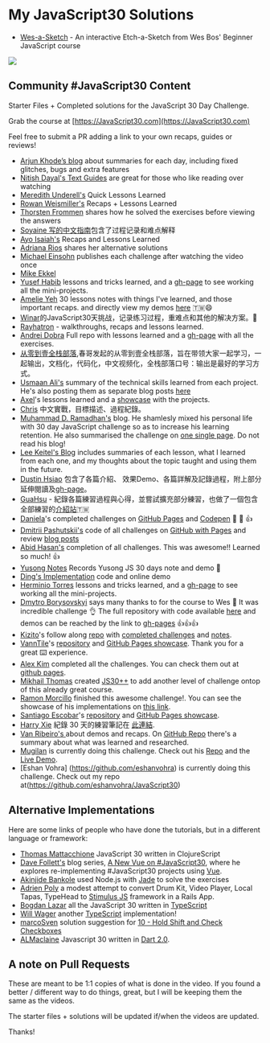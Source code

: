 ﻿# My JavaScript30 Solutions

* [Wes-a-Sketch](https://astroud.github.io/JavaScript30/33%20-%20Etch-a-Sketch/ "An interactive Etch-a-Sketch from Wes Bos' Beginner JavaScript course") - An interactive Etch-a-Sketch from Wes Bos' Beginner JavaScript course

![](https://javascript30.com/images/JS3-social-share.png)

## Community #JavaScript30 Content
Starter Files + Completed solutions for the JavaScript 30 Day Challenge.

Grab the course at [https://JavaScript30.com](https://JavaScript30.com)

Feel free to submit a PR adding a link to your own recaps, guides or reviews!

* [Arjun Khode’s blog](http://thesagittariusme.blogspot.com/search/label/JS30) about summaries for each day, including fixed glitches, bugs and extra features
* [Nitish Dayal's Text Guides](https://github.com/nitishdayal/JavaScript30) are great for those who like reading over watching
* [Meredith Underell's](http://meredithunderell.com/tag/javascript30/) Quick Lessons Learned
* [Rowan Weismiller's](http://rowanweismiller.com/blog/javascript-30/) Recaps + Lessons Learned
* [Thorsten Frommen](https://tfrommen.de/tag/javascript-30/) shares how he solved the exercises before viewing the answers
* [Soyaine 写的中文指南](https://github.com/soyaine/JavaScript30)包含了过程记录和难点解释
* [Ayo Isaiah's](https://freshman.tech/archive/#javascript30) Recaps and Lessons Learned
* [Adriana Rios](https://stpcollabr8nlstn.github.io/JavaScript30/) shares her alternative solutions
* [Michael Einsohn](http://30daysofjs.michaeleinsohn.com) publishes each challenge after watching the video once
* [Mike Ekkel](https://medium.com/@mike_ekkel/javascript-30-a-30-day-vanilla-js-challenge-6a733fc9f62c#.9frjtaje9)
* [Yusef Habib](https://github.com/yhabib/JavaScript30) lessons and tricks learned, and a [gh-page](https://yhabib.github.io/JavaScript30/) to see working all the mini-projects.
* [Amelie Yeh](https://github.com/amelieyeh/JS30) 30 lessons notes with things I've learned, and those important recaps. and directly view my demos [here](https://amelieyeh.github.io/JS30/) 🇹🇼😄
* [Winar](https://github.com/winar-jin/JavaScript30-Challenge)的JavaScript30天挑战，记录练习过程，重难点和其他的解决方案。🎨
* [Rayhatron](https://rayhatron.github.io/blog/) - walkthroughs, recaps and lessons learned.
* [Andrei Dobra](https://github.com/andreidbr/JS30) Full repo with lessons learned and a [gh-page](https://andreidbr.github.io/JS30/) with all the exercises.
* [从零到壹全栈部落](https://github.com/liyuechun/JavaScript30-liyuechun),春哥发起的从零到壹全栈部落，旨在带领大家一起学习，一起输出，文档化，代码化，中文视频化，全栈部落口号：输出是最好的学习方式。
* [Usmaan Ali's](https://github.com/usyyy/javascript/blob/master/JavaScript30/analysis.md) summary of the technical skills learned from each project. He's also posting them as separate blog posts [here](https://medium.com/@usyyy)
* [Axel](https://github.com/afuh/js30)'s lessons learned and a [showcase](https://afuh.github.io/js30/) with the projects.
* [Chris](https://github.com/dwatow/JavaScript30) 中文實戰，目標描述、過程紀錄。
* [Muhammad D. Ramadhan's](https://miayam.github.io) blog. He shamlesly mixed his personal life with 30 day JavaScript challenge so as to increase his learning retention. He also summarised the challenge on [one single page](https://miayam.github.io/js30). Do not read his blog!
* [Lee Keitel's Blog](https://blog.keitel.xyz/categories/javascript30/) includes summaries of each lesson, what I learned from each one, and my thoughts about the topic taught and using them in the future.
* [Dustin Hsiao](https://github.com/dustinhsiao21/Javascript30-dustin) 包含了各篇介紹、 效果Demo、各篇詳解及記錄過程，附上部分延伸閱讀及[gh-page](https://dustinhsiao21.github.io/Javascript30-dustin/)。
* [GuaHsu](https://github.com/guahsu/JavaScript30) - 紀錄各篇練習過程與心得，並嘗試擴充部分練習，也做了一個包含全部練習的[介紹站](http://guahsu.io/JavaScript30/)🇹🇼
* [Daniela](https://github.com/misslild)'s completed challenges on [GitHub Pages](https://misslild.github.io/WesBos-30day-Coding-challenge/) and [Codepen](https://codepen.io/collection/DapZeP/) :raised_hands: :muscle: :+1:
* [Dmitrii Pashutskii's](https://github.com/guar47) code of all challenges on [GitHub with Pages](https://github.com/guar47/javascript30Summary) and review [blog posts](https://blog.dpashutskii.com/tag/javascript30/)
* [Abid Hasan's](https://github.com/sabidhasan/javascript-30) completion of all challenges. This was awesome!! Learned so much! :+1:
* [Yusong Notes](https://sky172839465.github.io/course/js30) Records Yusong JS 30 days note and demo :star2:
* [Ding's Implementation](https://github.com/Ding-Fan/javascript30) code and online demo
* [Herminio Torres](https://github.com/herminiotorres/JavaScript30) lessons and tricks learned, and a [gh-page](https://herminiotorres.github.io/JavaScript30/) to see working all the mini-projects.
* [Dmytro Borysovskyi](https://github.com/dimabory) says many thanks to for the course to Wes 🤝 It was incredible challenge 👌 The full repository with code available [here](https://github.com/dimabory/dimabory.github.io/tree/gh-pages/src/components/JavaScript30Days) and demos can be reached by the link to [gh-pages](https://dimabory.github.io/#/js30days) 👍👍👍 
* [Kizito](https://github.com/akhilome/)'s follow along [repo](https://github.com/akhilome/js30) with [completed challenges](https://akhilome.github.io/js30) and [notes](https://akhilome.github.io/js30/notes).
* [VannTile](https://github.com/vanntile)'s [repository](https://github.com/vanntile/JavaScript30) and [GitHub Pages showcase](https://vanntile.github.io/JavaScript30/). Thank you for a great ⌨️ experience.
* [Alex Kim](https://github.com/Alex-K1m/js30-challenge) completed all the challenges. You can check them out at [github pages](https://alex-k1m.github.io/js30-challenge/).
* [Mikhail Thomas](https://github.com/seckela) created [JS30++](https://github.com/seckela/js30plusplus) to add another level of challenge ontop of this already great course.
* [Ramon Morcillo](https://github.com/reymon359/JavaScript30) finished this awesome challenge!. You can see the showcase of his implementations on [this link](https://reymon359.github.io/JavaScript30/).
* [Santiago Escobar](https://github.com/sescobar99)'s [repository](https://github.com/sescobar99/javascript30-challenge) and [GitHub Pages showcase](https://sescobar99.github.io/javascript30-challenge/).
* [Harry Xie](https://github.com/a90100/JavaScript30) 紀錄 30 天的練習筆記在 [此連結](https://github.com/a90100/JavaScript30).
* [ Van Ribeiro's ](https://vanribeiro-30daysofjavascript.netlify.app/) about demos and recaps. On [GitHub Repo](https://github.com/vanribeiro/30days-Of-JavaScript) there's a summary about what was learned and researched.
* [Mugilan](https://github.com/Mugilan-Codes) is currently doing this challenge. Check out his [Repo](https://github.com/Mugilan-Codes/javascript-30) and the [Live Demo](https://mugilan-codes.github.io/javascript-30/).
* [Eshan Vohra] (https://github.com/eshanvohra) is currently doing this challenge. Check out my repo at(https://github.com/eshanvohra/JavaScript30)


## Alternative Implementations
Here are some links of people who have done the tutorials, but in a different language or framework:

* [Thomas Mattacchione](https://github.com/tkjone/clojurescript-30) JavaScript 30 written in ClojureScript
* [Dave Follett's](https://github.com/davefollett) blog series, [A New Vue on #JavaScript30](https://davefollett.io/categories/a-new-vue-on-javascript30/), where he explores re-implementing #JavaScript30 projects using [Vue](https://vuejs.org).
* [Akinjide Bankole](https://github.com/akinjide/JS30days) used Node.js with [Jade](http://jadelang.net) to solve the exercises
* [Adrien Poly](https://github.com/adrienpoly/javascript30-stimulus) a modest attempt to convert Drum Kit, Video Player, Local Tapas, TypeHead to [Stimulus JS](https://stimulusjs.org/) framework in a Rails App.
* [Bogdan Lazar](https://github.com/tricinel/TypeScript30) all the JavaScript 30 written in [TypeScript](https://www.typescriptlang.org/)
* [Will Wager](https://github.com/wwags33/JavaScript30) another [TypeScript](https://www.typescriptlang.org/) implementation!
* [marcoSven](https://github.com/marcoSven) solution suggestion for [10 - Hold Shift and Check Checkboxes](https://github.com/marcoSven/JavaScript30/blob/master/10%20-%20Hold%20Shift%20and%20Check%20Checkboxes/index-FINISHED.html)
* [ALMaclaine](https://github.com/almaclaine) Javascript 30 written in [Dart 2.0](https://github.com/ALMaclaine/Dart30).

## A note on Pull Requests

These are meant to be 1:1 copies of what is done in the video. If you found a better / different way to do things, great, but I will be keeping them the same as the videos.

The starter files + solutions will be updated if/when the videos are updated.

Thanks!
